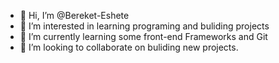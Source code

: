 - 👋 Hi, I’m @Bereket-Eshete
- 👀 I’m interested in learning programing and buliding projects
- 🌱 I’m currently learning some front-end Frameworks and Git
- 💞️ I’m looking to collaborate on buliding new projects.


<!---
Bereket-Eshete/Bereket-Eshete is a ✨ special ✨ repository because its `README.md` (this file) appears on your GitHub profile.
You can click the Preview link to take a look at your changes.
--->
